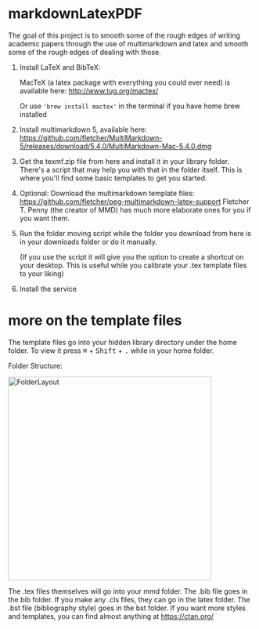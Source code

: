 # markdownLatexPDF

The goal of this project is to smooth some of the rough edges of writing academic papers through the use of multimarkdown and latex and smooth some of the rough edges of dealing with those.  

1. Install LaTeX and BibTeX:

   MacTeX (a latex package with everything you could ever need) is available here: http://www.tug.org/mactex/
   
   Or use ```'brew install mactex'``` in the terminal if you have home brew installed

2. Install multimarkdown 5, available here: https://github.com/fletcher/MultiMarkdown-5/releases/download/5.4.0/MultiMarkdown-Mac-5.4.0.dmg

3. Get the texmf.zip file from here and install it in your library folder. There's a script that may help you with that in the folder itself. This is where you'll find some basic templates to get you started.

4. Optional: Download the multimarkdown template files: https://github.com/fletcher/peg-multimarkdown-latex-support Fletcher T. Penny (the creator of MMD) has much more elaborate ones for you if you want them. 

5. Run the folder moving script while the folder you download from here is in your downloads folder or do it manually. 

   (If you use the script it will give you the option to create a shortcut on your desktop. This is useful while you calibrate your .tex template files to your liking)

6. Install the service

# more on the template files

The template files go into your hidden library directory under the home folder. To view it press <kbd>⌘</kbd> + <kbd>Shift</kbd> + <kbd>.</kbd> while in your home folder. 

Folder Structure:

<img width="415" alt="FolderLayout" src="https://user-images.githubusercontent.com/84057259/119235024-b9abed80-baed-11eb-94b2-970b3a56c860.png">

The .tex files themselves will go into your mmd folder. The .bib file goes in the bib folder. If you make any .cls files, they can go in the latex folder. The .bst file (bibliography style) goes in the bst folder. If you want more styles and templates, you can find almost anything at https://ctan.org/

